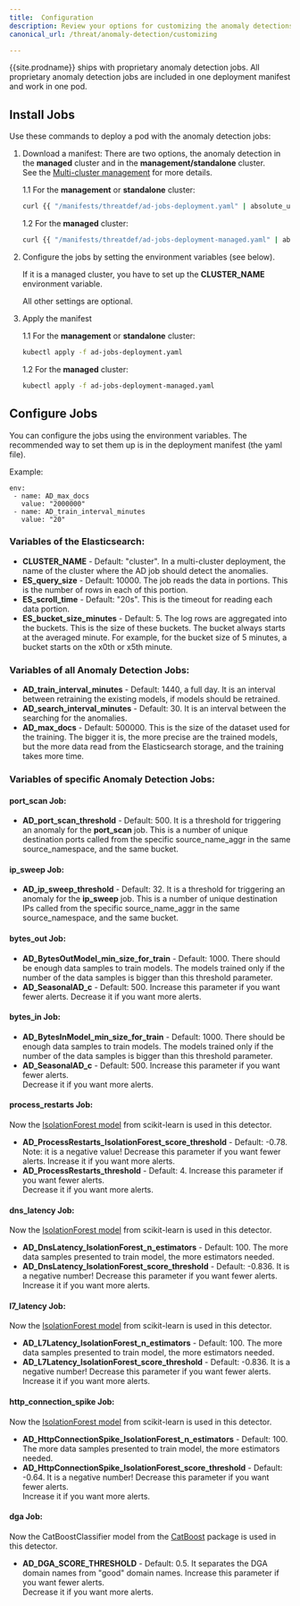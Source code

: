 ```yaml
---
title:  Configuration
description: Review your options for customizing the anomaly detections jobs. 
canonical_url: /threat/anomaly-detection/customizing

---
```


{{site.prodname}} ships with proprietary anomaly detection jobs. 
All proprietary anomaly detection jobs are included in one deployment manifest and work in one pod.

## Install Jobs
Use these commands to deploy a pod with the anomaly detection jobs:

1. Download a manifest:
There are two options, the anomaly detection in the **managed** cluster and in the **management/standalone** cluster.  
   See the [Multi-cluster management] for more details.
   
    1.1 For the **management** or **standalone** cluster:   
    ```bash
    curl {{ "/manifests/threatdef/ad-jobs-deployment.yaml" | absolute_url }} -O
    ```
    1.2 For the **managed** cluster:   
    ```bash
    curl {{ "/manifests/threatdef/ad-jobs-deployment-managed.yaml" | absolute_url }} -O
    ```

2. Configure the jobs by setting the environment variables (see below).
   
   If it is a managed cluster, you have to set up the **CLUSTER_NAME** environment variable.
   
   All other settings are optional.
   
3. Apply the manifest
   
    1.1 For the **management** or **standalone** cluster:   
    ```bash
    kubectl apply -f ad-jobs-deployment.yaml
    ```
    1.2 For the **managed** cluster:   
    ```bash
    kubectl apply -f ad-jobs-deployment-managed.yaml
    ```

## Configure Jobs
You can configure the jobs using the environment variables.
The recommended way to set them up is in the deployment manifest (the yaml file).

Example:

```
env:
 - name: AD_max_docs
   value: "2000000"
 - name: AD_train_interval_minutes
   value: "20"
```
   
### Variables of the Elasticsearch: 
-   **CLUSTER_NAME** - Default: "cluster". 
In a multi-cluster deployment, the name of the cluster where the AD job should detect the anomalies.
-   **ES_query_size** - Default: 10000. 
The job reads the data in portions. This is the number of rows in each of this portion.
-   **ES_scroll_time** - Default: "20s". 
This is the timeout for reading each data portion.
-   **ES_bucket_size_minutes** - Default: 5. 
The log rows are aggregated into the buckets. This is the size of these buckets. The bucket always starts at the averaged minute. For example, for the bucket size of 5 minutes, a bucket starts on the x0th or x5th minute.

### Variables of all Anomaly Detection Jobs:
-   **AD_train_interval_minutes** - Default: 1440, a full day. It is an interval between retraining the existing models, if models should be retrained.
-   **AD_search_interval_minutes** - Default: 30. It is an interval between the searching for the anomalies.
-   **AD_max_docs** - Default: 500000. This is the size of the dataset used for the training. The bigger it is, the more precise are the trained models, but the more data read from the Elasticsearch storage, and the training takes more time.
 
### Variables of specific Anomaly Detection Jobs:

#### port_scan Job:
-   **AD_port_scan_threshold** - Default: 500. It is a threshold for triggering an anomaly for the **port_scan** job. This is a number of unique destination ports called from the specific source_name_aggr in the same source_namespace, and the same bucket. 

#### ip_sweep Job:
-   **AD_ip_sweep_threshold** - Default: 32. It is a threshold for triggering an anomaly for the **ip_sweep** job. This is a number of unique destination IPs called from the specific source_name_aggr in the same source_namespace, and the same bucket. 

#### bytes_out Job:
-   **AD_BytesOutModel_min_size_for_train** - Default: 1000. There should be enough data samples to train models.
    The models trained only if the number of the data samples is bigger than this threshold parameter. 
-   **AD_SeasonalAD_c** - Default: 500. Increase this parameter if you want fewer alerts. 
    Decrease it if you want more alerts.

#### bytes_in Job:
-   **AD_BytesInModel_min_size_for_train** - Default: 1000. There should be enough data samples to train models.
    The models trained only if the number of the data samples is bigger than this threshold parameter. 
-   **AD_SeasonalAD_c** - Default: 500. Increase this parameter if you want fewer alerts.  
    Decrease it if you want more alerts.

#### process_restarts Job:
Now the [IsolationForest model] from scikit-learn is used in this detector.
-   **AD_ProcessRestarts_IsolationForest_score_threshold** - Default: -0.78. Note: it is a negative value!
    Decrease this parameter if you want fewer alerts. Increase it if you want more alerts.
-   **AD_ProcessRestarts_threshold** - Default: 4. Increase this parameter if you want fewer alerts.  
    Decrease it if you want more alerts.

#### dns_latency Job:
Now the [IsolationForest model] from scikit-learn is used in this detector. 
-   **AD_DnsLatency_IsolationForest_n_estimators** - Default: 100. The more data samples presented to train model, the more
    estimators needed. 
-   **AD_DnsLatency_IsolationForest_score_threshold** - Default: -0.836. It is a negative number! 
    Decrease this parameter if you want fewer alerts.  
    Increase it if you want more alerts.

#### l7_latency Job:
Now the [IsolationForest model] from scikit-learn is used in this detector. 
-   **AD_L7Latency_IsolationForest_n_estimators** - Default: 100. The more data samples presented to train model, the more
    estimators needed. 
-   **AD_L7Latency_IsolationForest_score_threshold** - Default: -0.836. It is a negative number! 
    Decrease this parameter if you want fewer alerts.  
    Increase it if you want more alerts.

#### http_connection_spike Job:
Now the [IsolationForest model] from scikit-learn is used in this detector. 
-   **AD_HttpConnectionSpike_IsolationForest_n_estimators** - Default: 100. The more data samples presented to train 
    model, the more estimators needed. 
-   **AD_HttpConnectionSpike_IsolationForest_score_threshold** - Default: -0.64. It is a negative number! 
    Decrease this parameter if you want fewer alerts.  
    Increase it if you want more alerts.

#### dga Job:
Now the CatBoostClassifier model from the [CatBoost] package is used in this detector. 
-   **AD_DGA_SCORE_THRESHOLD** - Default: 0.5. It separates the DGA domain names from "good" domain names.
    Increase this parameter if you want fewer alerts.  
    Decrease it if you want more alerts.

[Multi-cluster management]: /multicluster/index
[IsolationForest model]: https://scikit-learn.org/stable/modules/generated/sklearn.ensemble.IsolationForest.html
[CatBoost]: https://catboost.ai/docs